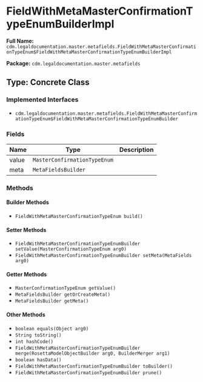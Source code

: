 # FieldWithMetaMasterConfirmationTypeEnumBuilderImpl

**Full Name:** `cdm.legaldocumentation.master.metafields.FieldWithMetaMasterConfirmationTypeEnum$FieldWithMetaMasterConfirmationTypeEnumBuilderImpl`

**Package:** `cdm.legaldocumentation.master.metafields`

## Type: Concrete Class

### Implemented Interfaces

- `cdm.legaldocumentation.master.metafields.FieldWithMetaMasterConfirmationTypeEnum$FieldWithMetaMasterConfirmationTypeEnumBuilder`

### Fields

| Name | Type | Description |
|------|------|-------------|
| value | `MasterConfirmationTypeEnum` |  |
| meta | `MetaFieldsBuilder` |  |

### Methods

#### Builder Methods

- `FieldWithMetaMasterConfirmationTypeEnum build()`

#### Setter Methods

- `FieldWithMetaMasterConfirmationTypeEnumBuilder setValue(MasterConfirmationTypeEnum arg0)`
- `FieldWithMetaMasterConfirmationTypeEnumBuilder setMeta(MetaFields arg0)`

#### Getter Methods

- `MasterConfirmationTypeEnum getValue()`
- `MetaFieldsBuilder getOrCreateMeta()`
- `MetaFieldsBuilder getMeta()`

#### Other Methods

- `boolean equals(Object arg0)`
- `String toString()`
- `int hashCode()`
- `FieldWithMetaMasterConfirmationTypeEnumBuilder merge(RosettaModelObjectBuilder arg0, BuilderMerger arg1)`
- `boolean hasData()`
- `FieldWithMetaMasterConfirmationTypeEnumBuilder toBuilder()`
- `FieldWithMetaMasterConfirmationTypeEnumBuilder prune()`

